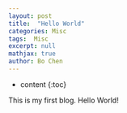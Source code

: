 ```yaml
---
layout: post
title:  "Hello World"
categories: Misc
tags:  Misc
excerpt: null
mathjax: true
author: Bo Chen
---
```


* content
{:toc}

This is my first blog. Hello World!
